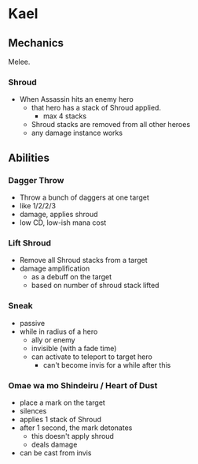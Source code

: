 # Kael

## Mechanics

Melee.

### Shroud

 - When Assassin hits an enemy hero
   - that hero has a stack of Shroud applied.
     - max 4 stacks
   - Shroud stacks are removed from all other heroes
   - any damage instance works

## Abilities

### Dagger Throw

 - Throw a bunch of daggers at one target
 - like 1/2/2/3
 - damage, applies shroud
 - low CD, low-ish mana cost

### Lift Shroud

 - Remove all Shroud stacks from a target
 - damage amplification
   - as a debuff on the target
   - based on number of shroud stack lifted


### Sneak

- passive
- while in radius of a hero
  - ally or enemy
  - invisible (with a fade time)
  - can activate to teleport to target hero
    - can't become invis for a while after this

### Omae wa mo Shindeiru / Heart of Dust

 - place a mark on the target
 - silences
 - applies 1 stack of Shroud
 - after 1 second, the mark detonates
   - this doesn't apply shroud
   - deals damage
 - can be cast from invis
